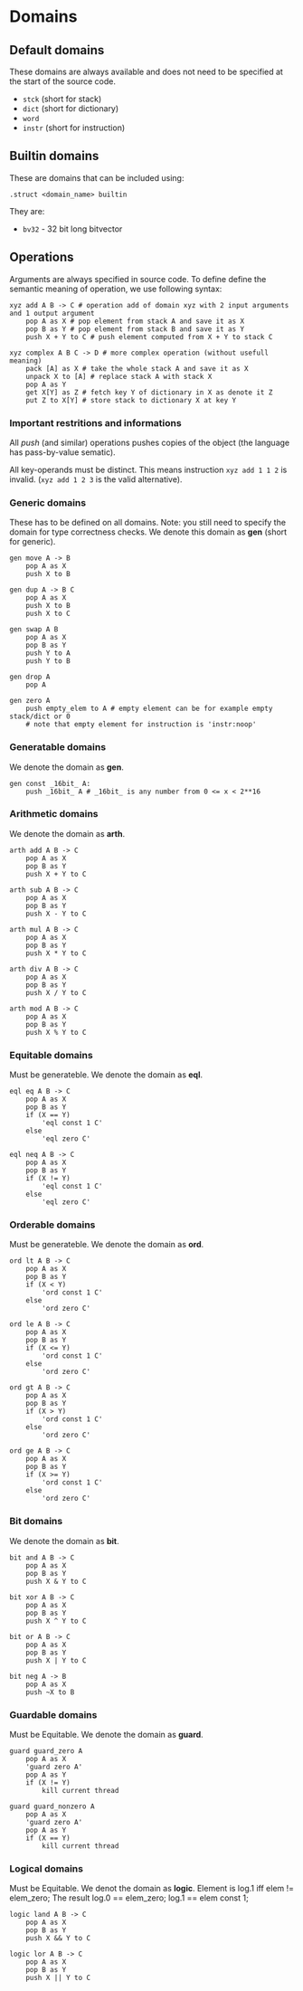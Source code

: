 # Domains

## Default domains
These domains are always available and does not need to be specified at the start of the source code.
* `stck` (short for stack)
* `dict` (short for dictionary)
* `word`
* `instr` (short for instruction)

## Builtin domains
These are domains that can be included using:
```
.struct <domain_name> builtin
```
They are:
* `bv32` - 32 bit long bitvector


## Operations
Arguments are always specified in source code.
To define define the semantic meaning of operation, we use following syntax:
```
xyz add A B -> C # operation add of domain xyz with 2 input arguments and 1 output argument
    pop A as X # pop element from stack A and save it as X
    pop B as Y # pop element from stack B and save it as Y
    push X + Y to C # push element computed from X + Y to stack C

xyz complex A B C -> D # more complex operation (without usefull meaning)
    pack [A] as X # take the whole stack A and save it as X
    unpack X to [A] # replace stack A with stack X
    pop A as Y
    get X[Y] as Z # fetch key Y of dictionary in X as denote it Z
    put Z to X[Y] # store stack to dictionary X at key Y
```

### Important restritions and informations
All *push* (and similar) operations pushes copies of the object (the language has pass-by-value sematic).

All key-operands must be distinct. This means instruction `xyz add 1 1 2` is invalid. (`xyz add 1 2 3` is the valid alternative).

### Generic domains
These has to be defined on all domains. Note: you still need to specify the domain for type correctness checks.
We denote this domain as **gen** (short for generic).
```
gen move A -> B
    pop A as X
    push X to B

gen dup A -> B C
    pop A as X
    push X to B
    push X to C

gen swap A B
    pop A as X
    pop B as Y
    push Y to A
    push Y to B

gen drop A
    pop A

gen zero A
    push empty_elem to A # empty element can be for example empty stack/dict or 0
    # note that empty element for instruction is 'instr:noop'
```

### Generatable domains
We denote the domain as **gen**.
```
gen const _16bit_ A:
    push _16bit_ A # _16bit_ is any number from 0 <= x < 2**16
```

### Arithmetic domains
We denote the domain as **arth**.
```
arth add A B -> C
    pop A as X
    pop B as Y
    push X + Y to C

arth sub A B -> C
    pop A as X
    pop B as Y
    push X - Y to C

arth mul A B -> C
    pop A as X
    pop B as Y
    push X * Y to C

arth div A B -> C
    pop A as X
    pop B as Y
    push X / Y to C

arth mod A B -> C
    pop A as X
    pop B as Y
    push X % Y to C
```

### Equitable domains
Must be generateble. We denote the domain as **eql**.

```
eql eq A B -> C
    pop A as X
    pop B as Y
    if (X == Y)
        'eql const 1 C'
    else
        'eql zero C'

eql neq A B -> C
    pop A as X
    pop B as Y
    if (X != Y)
        'eql const 1 C'
    else
        'eql zero C'
```

### Orderable domains
Must be generateble. We denote the domain as **ord**.
```
ord lt A B -> C
    pop A as X
    pop B as Y
    if (X < Y)
        'ord const 1 C'
    else
        'ord zero C'

ord le A B -> C
    pop A as X
    pop B as Y
    if (X <= Y)
        'ord const 1 C'
    else
        'ord zero C'

ord gt A B -> C
    pop A as X
    pop B as Y
    if (X > Y)
        'ord const 1 C'
    else
        'ord zero C'

ord ge A B -> C
    pop A as X
    pop B as Y
    if (X >= Y)
        'ord const 1 C'
    else
        'ord zero C'
```

### Bit domains
We denote the domain as **bit**.
```
bit and A B -> C
    pop A as X
    pop B as Y
    push X & Y to C

bit xor A B -> C
    pop A as X
    pop B as Y
    push X ^ Y to C

bit or A B -> C
    pop A as X
    pop B as Y
    push X | Y to C

bit neg A -> B
    pop A as X
    push ~X to B
```

### Guardable domains
Must be Equitable. We denote the domain as **guard**.

```
guard guard_zero A
    pop A as X
    'guard zero A'
    pop A as Y
    if (X != Y)
        kill current thread

guard guard_nonzero A
    pop A as X
    'guard zero A'
    pop A as Y
    if (X == Y)
        kill current thread
```

### Logical domains
Must be Equitable. We denot the domain as **logic**.
Element is log.1 iff elem != elem_zero;
The result log.0 == elem_zero; log.1 == elem const 1;

```
logic land A B -> C
    pop A as X
    pop B as Y
    push X && Y to C

logic lor A B -> C
    pop A as X
    pop B as Y
    push X || Y to C
```
